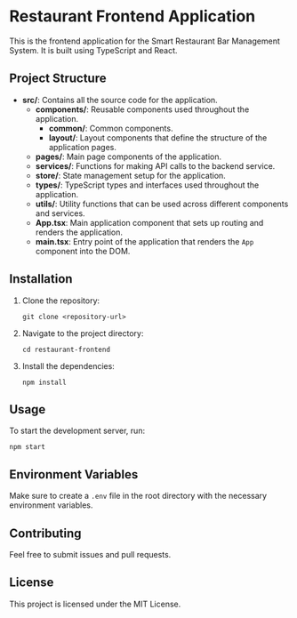 # Restaurant Frontend Application

This is the frontend application for the Smart Restaurant Bar Management System. It is built using TypeScript and React.

## Project Structure

- **src/**: Contains all the source code for the application.
  - **components/**: Reusable components used throughout the application.
    - **common/**: Common components.
    - **layout/**: Layout components that define the structure of the application pages.
  - **pages/**: Main page components of the application.
  - **services/**: Functions for making API calls to the backend service.
  - **store/**: State management setup for the application.
  - **types/**: TypeScript types and interfaces used throughout the application.
  - **utils/**: Utility functions that can be used across different components and services.
  - **App.tsx**: Main application component that sets up routing and renders the application.
  - **main.tsx**: Entry point of the application that renders the `App` component into the DOM.

## Installation

1. Clone the repository:
   ```
   git clone <repository-url>
   ```
2. Navigate to the project directory:
   ```
   cd restaurant-frontend
   ```
3. Install the dependencies:
   ```
   npm install
   ```

## Usage

To start the development server, run:
```
npm start
```

## Environment Variables

Make sure to create a `.env` file in the root directory with the necessary environment variables.

## Contributing

Feel free to submit issues and pull requests. 

## License

This project is licensed under the MIT License.